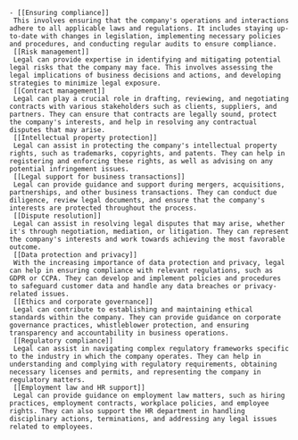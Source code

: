     - [[Ensuring compliance]]
     This involves ensuring that the company's operations and interactions adhere to all applicable laws and regulations. It includes staying up-to-date with changes in legislation, implementing necessary policies and procedures, and conducting regular audits to ensure compliance.
     [[Risk management]]
     Legal can provide expertise in identifying and mitigating potential legal risks that the company may face. This involves assessing the legal implications of business decisions and actions, and developing strategies to minimize legal exposure.
     [[Contract management]]
     Legal can play a crucial role in drafting, reviewing, and negotiating contracts with various stakeholders such as clients, suppliers, and partners. They can ensure that contracts are legally sound, protect the company's interests, and help in resolving any contractual disputes that may arise.
     [[Intellectual property protection]]
     Legal can assist in protecting the company's intellectual property rights, such as trademarks, copyrights, and patents. They can help in registering and enforcing these rights, as well as advising on any potential infringement issues.
     [[Legal support for business transactions]]
     Legal can provide guidance and support during mergers, acquisitions, partnerships, and other business transactions. They can conduct due diligence, review legal documents, and ensure that the company's interests are protected throughout the process.
     [[Dispute resolution]]
     Legal can assist in resolving legal disputes that may arise, whether it's through negotiation, mediation, or litigation. They can represent the company's interests and work towards achieving the most favorable outcome.
     [[Data protection and privacy]]
     With the increasing importance of data protection and privacy, legal can help in ensuring compliance with relevant regulations, such as GDPR or CCPA. They can develop and implement policies and procedures to safeguard customer data and handle any data breaches or privacy-related issues.
     [[Ethics and corporate governance]]
     Legal can contribute to establishing and maintaining ethical standards within the company. They can provide guidance on corporate governance practices, whistleblower protection, and ensuring transparency and accountability in business operations.
     [[Regulatory compliance]]
     Legal can assist in navigating complex regulatory frameworks specific to the industry in which the company operates. They can help in understanding and complying with regulatory requirements, obtaining necessary licenses and permits, and representing the company in regulatory matters.
     [[Employment law and HR support]]
     Legal can provide guidance on employment law matters, such as hiring practices, employment contracts, workplace policies, and employee rights. They can also support the HR department in handling disciplinary actions, terminations, and addressing any legal issues related to employees.


